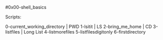 #0x00-shell_basics

Scripts:

0-current_working_directory | PWD
1-lsitit | LS
2-bring_me_home | CD
3-listfiles | Long List
4-listmorefiles
5-listfilesdigitonly
6-firstdirectory
